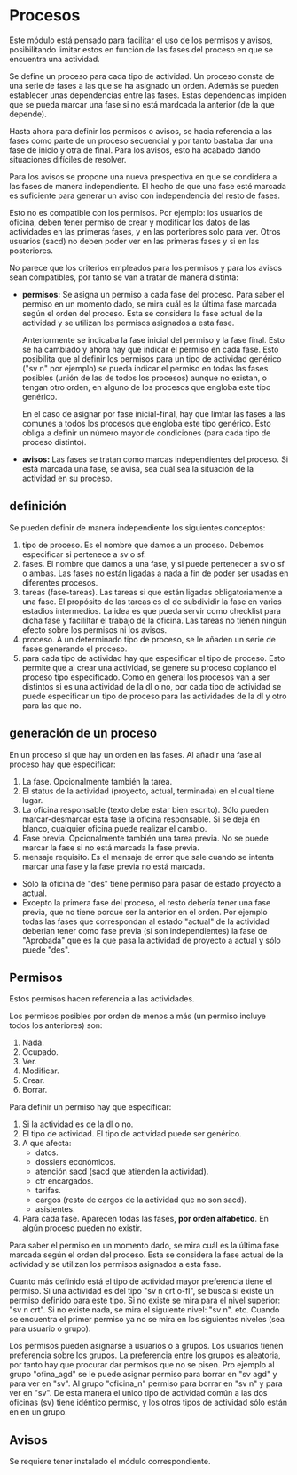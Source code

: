 # Procesos

Este módulo está pensado para facilitar el uso de los permisos y avisos, posibilitando limitar estos en función de las fases del proceso en que se encuentra una actividad.

Se define un proceso para cada tipo de actividad.
Un proceso consta de una serie de fases a las que se ha asignado un orden. Además se pueden establecer unas dependencias entre las fases. Estas dependencias impiden que se pueda marcar una fase si no está mardcada la anterior (de la que depende).

Hasta ahora para definir los permisos o avisos, se hacia referencia a las fases como parte de un proceso secuencial y por tanto bastaba dar una fase de inicio y otra de final.
Para los avisos, esto ha acabado dando situaciones difíciles de resolver.

Para los avisos se propone una nueva prespectiva en que se condidera a las fases de manera independiente. El hecho de que una fase esté marcada es suficiente para generar un aviso con independencia del resto de fases.

Esto no es compatible con los permisos. Por ejemplo: los usuarios de oficina, deben tener permiso de crear y modificar los datos de las actividades en las primeras fases, y en las porteriores solo para ver. Otros usuarios (sacd) no deben poder ver en las primeras fases y si en las posteriores.  

No parece que los criterios empleados para los permisos y para los avisos sean compatibles, por tanto se van a tratar de manera distinta:

- **permisos:** Se asigna un permiso a cada fase del proceso. Para saber el permiso en un momento dado, se mira cuál es la última fase marcada según el orden del proceso. Esta se considera la fase actual de la actividad y se utilizan los permisos asignados a esta fase.

  Anteriormente se indicaba la fase inicial del permiso y la fase final. Esto se ha cambiado y ahora hay que indicar el permiso en cada fase. Esto posibilita que al definir los permisos para un tipo de actividad genérico ("sv n" por ejemplo) se pueda indicar el permiso en todas las fases posibles (unión de las de todos los procesos) aunque no existan, o tengan otro orden, en alguno de los procesos que engloba este tipo genérico.

  En el caso de asignar por fase inicial-final, hay que limtar las fases a las comunes a todos los procesos que engloba este tipo genérico. Esto obliga a definir un número mayor de condiciones (para cada tipo de proceso distinto).  

- **avisos:** Las fases se tratan como marcas independientes del proceso. Si está marcada una fase, se avisa, sea cuál sea la situación de la actividad en su proceso.  


## definición

Se pueden definir de manera independiente los siguientes conceptos:

1. tipo de proceso. Es el nombre que damos a un proceso. Debemos especificar si pertenece a sv o sf.
2. fases. El nombre que damos a una fase, y si puede pertenecer a sv o sf o ambas. Las fases no están ligadas a nada a fin de poder ser usadas en diferentes procesos.
3. tareas (fase-tareas). Las tareas si que están ligadas obligatoriamente a una fase. El propósito de las tareas es el de subdividir la fase en varios estadios intermedios. La idea es que pueda servir como checklist para dicha fase y facililtar el trabajo de la oficina. Las tareas no tienen ningún efecto sobre los permisos ni los avisos.
4. proceso. A un determinado tipo de proceso, se le añaden un serie de fases generando el proceso.
5. para cada tipo de actividad hay que especificar el tipo de proceso. Esto permite que al crear una actividad, se genere su proceso copiando el proceso tipo especificado. Como en general los procesos van a ser distintos si es una actividad de la dl o no, por cada tipo de actividad se puede especificar un tipo de proceso para las actividades de la dl y otro para las que no.

## generación de un proceso

En un proceso si que hay un orden en las fases. Al añadir una fase al proceso hay que especificar:
1. La fase. Opcionalmente también la tarea.
2. El status de la actividad (proyecto, actual, terminada) en el cual tiene lugar. 
3. La oficina responsable (texto debe estar bien escrito). Sólo pueden marcar-desmarcar esta fase la oficina responsable. Si se deja en blanco, cualquier oficina puede realizar el cambio.
4. Fase previa. Opcionalmente también una tarea previa. No se puede marcar la fase si no está marcada la fase previa. 
5. mensaje requisito. Es el mensaje de error que sale cuando se intenta marcar una fase y la fase previa no está marcada.
    
    
- Sólo la oficina de "des" tiene permiso para pasar de estado proyecto a actual.
- Excepto la primera fase del proceso, el resto debería tener una fase previa, que no tiene porque ser la anterior en el orden. Por ejemplo todas las fases que correspondan al estado "actual" de la actividad deberian tener como fase previa (si son independientes) la fase de "Aprobada" que es la que pasa la actividad de proyecto a actual y sólo puede "des".

## Permisos

Estos permisos hacen referencia a las actividades. 

Los permisos posibles por orden de menos a más (un permiso incluye todos los anteriores) son:
1. Nada.
1. Ocupado.
1. Ver.
1. Modificar.
1. Crear.
1. Borrar.

Para definir un permiso hay que especificar:
1. Si la actividad es  de la dl o no.
1. El tipo de actividad. El tipo de actividad puede ser genérico.
1. A que afecta:
    - datos.
    - dossiers económicos.
    - atención sacd (sacd que atienden la actividad).
    - ctr encargados.
    - tarifas.
    - cargos (resto de cargos de la actividad que no son sacd).
    - asistentes.
1. Para cada fase. Aparecen todas las fases, **por orden alfabético**. En algún proceso pueden no existir.

Para saber el permiso en un momento dado, se mira cuál es la última fase marcada según el orden del proceso. Esta se considera la fase actual de la actividad y se utilizan los permisos asignados a esta fase.

Cuanto más definido está el tipo de actividad mayor preferencia tiene el permiso. Si una actividad es del tipo "sv n crt o-fl", se busca si existe un permiso definido para este tipo. Si no existe se mira para el nivel superior: "sv n crt". Si no existe nada, se mira el siguiente nivel: "sv n". etc. Cuando se encuentra el primer permiso ya no se mira en los siguientes niveles (sea para usuario o grupo).
 
Los permisos pueden asignarse a usuarios o a grupos. Los usuarios tienen preferencia sobre los grupos. La preferencia entre los grupos es aleatoria, por tanto hay que procurar dar permisos que no se pisen. Pro ejemplo al grupo "ofina_agd" se le puede asignar permiso para borrar en "sv agd" y para ver en "sv". Al grupo "oficina_n" permiso para borrar en "sv n" y para ver en "sv". De esta manera el unico tipo de actividad común a las dos oficinas (sv) tiene idéntico permiso, y los otros tipos de actividad sólo están en en un grupo.

## Avisos

Se requiere tener instalado el módulo correspondiente.